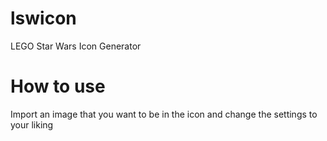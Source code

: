 # lswicon
LEGO Star Wars Icon Generator

# How to use
Import an image that you want to be in the icon and change the settings to your liking
